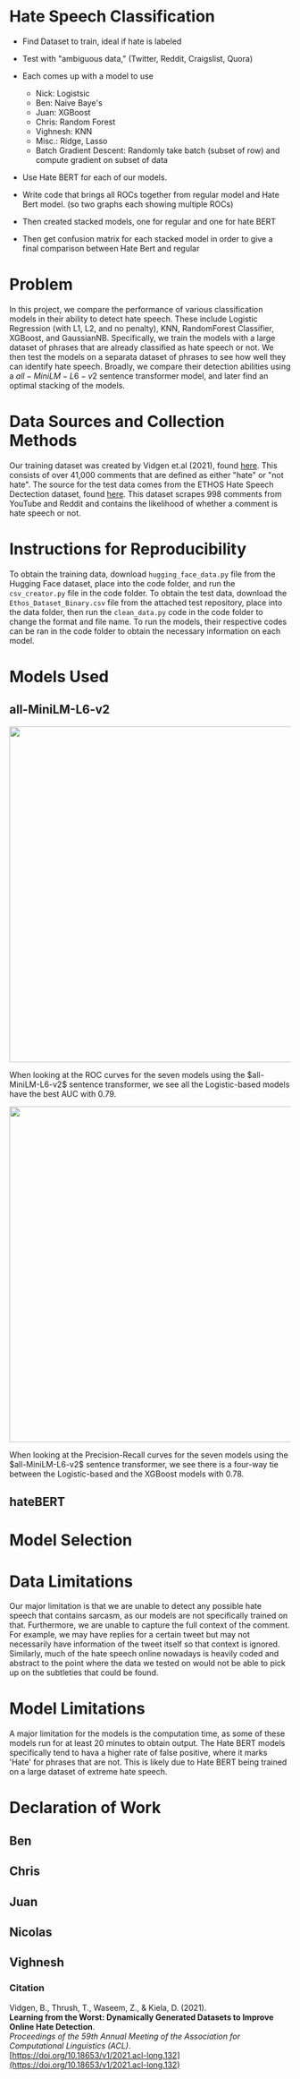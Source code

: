 # Hate Speech Classification

* Find Dataset to train, ideal if hate is labeled
* Test with "ambiguous data," (Twitter, Reddit, Craigslist, Quora)
* Each comes up with a model to use
    - Nick: Logistsic
    - Ben: Naive Baye's
    - Juan: XGBoost
    - Chris: Random Forest
    - Vighnesh: KNN
    - Misc.: Ridge, Lasso
    - Batch Gradient Descent: Randomly take batch (subset of row) and compute gradient on subset of data
 
* Use Hate BERT for each of our models.
* Write code that brings all ROCs together from regular model and Hate Bert model. (so two graphs each showing multiple ROCs)
* Then created stacked models, one for regular and one for hate BERT
* Then get confusion matrix for each stacked model in order to give a final comparison between Hate Bert and regular

# Problem
In this project, we compare the performance of various classification models in their ability to detect hate speech. These include Logistic Regression (with L1, L2, and no penalty), KNN, RandomForest Classifier, XGBoost, and GaussianNB. Specifically, we train the models with a large dataset of phrases that are already classified as hate speech or not. We then test the models on a separata dataset of phrases to see how well they can identify hate speech. Broadly, we compare their detection abilities using a $all-MiniLM-L6-v2$ sentence transformer model, and later find an optimal stacking of the models.

# Data Sources and Collection Methods
Our training dataset was created by Vidgen et.al (2021), found [here](https://huggingface.co/datasets/tasksource/dynahate). This consists of over 41,000 comments that are defined as either "hate" or "not hate". The source for the test data comes from the ETHOS Hate Speech Dectection dataset, found [here](https://github.com/intelligence-csd-auth-gr/Ethos-Hate-Speech-Dataset/blob/master/ethos/ethos_data/Ethos_Dataset_Binary.csv). This dataset scrapes 998 comments from YouTube and Reddit and contains the likelihood of whether a comment is hate speech or not.

# Instructions for Reproducibility
To obtain the training data, download `hugging_face_data.py` file from the Hugging Face dataset, place into the code folder, and run the `csv_creator.py` file in the code folder. To obtain the test data, download the `Ethos_Dataset_Binary.csv` file from the attached test repository, place into the data folder, then run the `clean_data.py` code in the code folder to change the format and file name. To run the models, their respective codes can be ran in the code folder to obtain the necessary information on each model.

# Models Used
## all-MiniLM-L6-v2
<p align="center">
  <img src="https://github.com/user-attachments/assets/d22a1f52-a94d-4e7f-a4ad-f9749ccc18d0" width="600"/>
</p>
When looking at the ROC curves for the seven models using the $all-MiniLM-L6-v2$ sentence transformer, we see all the Logistic-based models have the best AUC with 0.79.
<p align="center">
  <img src="https://github.com/user-attachments/assets/09d3c417-a879-4051-9268-253ee9cba352" width="600"/>
</p>
When looking at the Precision-Recall curves for the seven models using the $all-MiniLM-L6-v2$ sentence transformer, we see there is a four-way tie between the Logistic-based and the XGBoost models with 0.78.

## hateBERT


# Model Selection


# Data Limitations
Our major limitation is that we are unable to detect any possible hate speech that contains sarcasm, as our models are not specifically trained on that. Furthermore, we are unable to capture the full context of the comment. For example, we may have replies for a certain tweet but may not necessarily have information of the tweet itself so that context is ignored. Similarly, much of the hate speech online nowadays is heavily coded and abstract to the point where the data we tested on would not be able to pick up on the subtleties that could be found.

# Model Limitations
A major limitation for the models is the computation time, as some of these models run for at least 20 minutes to obtain output. The Hate BERT models specifically tend to hava a higher rate of false positive, where it marks 'Hate' for phrases that are not. This is likely due to Hate BERT being trained on a large dataset of extreme hate speech.

# Declaration of Work
## Ben
## Chris
## Juan
## Nicolas
## Vighnesh

### Citation

Vidgen, B., Thrush, T., Waseem, Z., & Kiela, D. (2021).  
**Learning from the Worst: Dynamically Generated Datasets to Improve Online Hate Detection**.  
*Proceedings of the 59th Annual Meeting of the Association for Computational Linguistics (ACL)*.  
[https://doi.org/10.18653/v1/2021.acl-long.132](https://doi.org/10.18653/v1/2021.acl-long.132)


